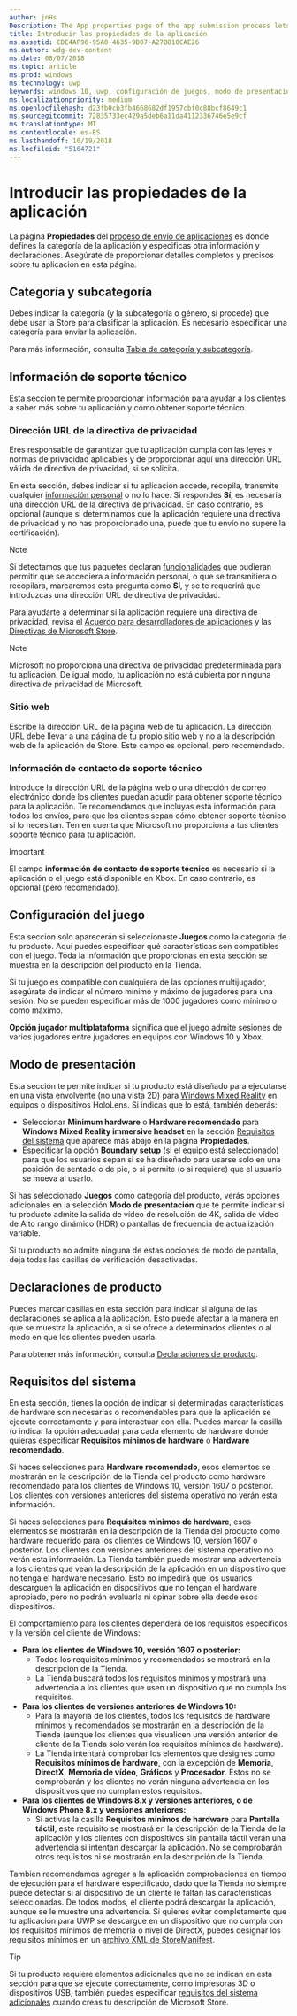 ```yaml
---
author: jnHs
Description: The App properties page of the app submission process lets you define your app's category and indicate hardware preferences or other declarations.
title: Introducir las propiedades de la aplicación
ms.assetid: CDE4AF96-95A0-4635-9D07-A27B810CAE26
ms.author: wdg-dev-content
ms.date: 08/07/2018
ms.topic: article
ms.prod: windows
ms.technology: uwp
keywords: windows 10, uwp, configuración de juegos, modo de presentación, requisitos del sistema, requisitos de hardware, hardware mínimo, hardware recomendado, directiva de privacidad, información de contacto de soporte técnico, sitio web de aplicaciones, información de soporte técnico
ms.localizationpriority: medium
ms.openlocfilehash: d23fb0cb3fb4668682df1957cbf0c88bcf8649c1
ms.sourcegitcommit: 72835733ec429a5deb6a11da4112336746e5e9cf
ms.translationtype: MT
ms.contentlocale: es-ES
ms.lasthandoff: 10/19/2018
ms.locfileid: "5164721"
---
```

# <a name="enter-app-properties"></a>Introducir las propiedades de la aplicación

La página **Propiedades** del [proceso de envío de aplicaciones](app-submissions.md) es donde defines la categoría de la aplicación y especificas otra información y declaraciones. Asegúrate de proporcionar detalles completos y precisos sobre tu aplicación en esta página.


## <a name="category-and-subcategory"></a>Categoría y subcategoría

Debes indicar la categoría (y la subcategoría o género, si procede) que debe usar la Store para clasificar la aplicación. Es necesario especificar una categoría para enviar la aplicación.

Para más información, consulta [Tabla de categoría y subcategoría](category-and-subcategory-table.md).


## <a name="support-info"></a>Información de soporte técnico

Esta sección te permite proporcionar información para ayudar a los clientes a saber más sobre tu aplicación y cómo obtener soporte técnico.

### <a name="privacy-policy-url"></a>Dirección URL de la directiva de privacidad

Eres responsable de garantizar que tu aplicación cumpla con las leyes y normas de privacidad aplicables y de proporcionar aquí una dirección URL válida de directiva de privacidad, si se solicita.

En esta sección, debes indicar si tu aplicación accede, recopila, transmite cualquier [información personal](https://docs.microsoft.com/legal/windows/agreements/store-policies#105-personal-information) o no lo hace. Si respondes **Sí**, es necesaria una dirección URL de la directiva de privacidad. En caso contrario, es opcional (aunque si determinamos que la aplicación requiere una directiva de privacidad y no has proporcionado una, puede que tu envío no supere la certificación).

> [!NOTE]
> Si detectamos que tus paquetes declaran [funcionalidades](../packaging/app-capability-declarations.md) que pudieran permitir que se accediera a información personal, o que se transmitiera o recopilara, marcaremos esta pregunta como **Sí**, y se te requerirá que introduzcas una dirección URL de directiva de privacidad.

Para ayudarte a determinar si la aplicación requiere una directiva de privacidad, revisa el [Acuerdo para desarrolladores de aplicaciones](https://docs.microsoft.com/legal/windows/agreements/app-developer-agreement) y las [Directivas de Microsoft Store](https://docs.microsoft.com/legal/windows/agreements/store-policies#105-personal-information). 

> [!NOTE]
> Microsoft no proporciona una directiva de privacidad predeterminada para tu aplicación. De igual modo, tu aplicación no está cubierta por ninguna directiva de privacidad de Microsoft. 


### <a name="website"></a>Sitio web

Escribe la dirección URL de la página web de tu aplicación. La dirección URL debe llevar a una página de tu propio sitio web y no a la descripción web de la aplicación de Store. Este campo es opcional, pero recomendado.

### <a name="support-contact-info"></a>Información de contacto de soporte técnico

Introduce la dirección URL de la página web o una dirección de correo electrónico donde los clientes puedan acudir para obtener soporte técnico para la aplicación. Te recomendamos que incluyas esta información para todos los envíos, para que los clientes sepan cómo obtener soporte técnico si lo necesitan. Ten en cuenta que Microsoft no proporciona a tus clientes soporte técnico para tu aplicación.

> [!IMPORTANT]
> El campo **información de contacto de soporte técnico** es necesario si la aplicación o el juego está disponible en Xbox. En caso contrario, es opcional (pero recomendado).


## <a name="game-settings"></a>Configuración del juego

Esta sección solo aparecerán si seleccionaste **Juegos** como la categoría de tu producto. Aquí puedes especificar qué características son compatibles con el juego. Toda la información que proporcionas en esta sección se muestra en la descripción del producto en la Tienda.

Si tu juego es compatible con cualquiera de las opciones multijugador, asegúrate de indicar el número mínimo y máximo de jugadores para una sesión. No se pueden especificar más de 1000 jugadores como mínimo o como máximo.

**Opción jugador multiplataforma** significa que el juego admite sesiones de varios jugadores entre jugadores en equipos con Windows 10 y Xbox.


## <a name="display-mode"></a>Modo de presentación

Esta sección te permite indicar si tu producto está diseñado para ejecutarse en una vista envolvente (no una vista 2D) para [Windows Mixed Reality](https://developer.microsoft.com/windows/mixed-reality) en equipos o dispositivos HoloLens. Si indicas que lo está, también deberás:
- Seleccionar **Minimum hardware** o **Hardware recomendado** para **Windows Mixed Reality immersive headset** en la sección [Requisitos del sistema](#system-requirements) que aparece más abajo en la página **Propiedades**.
- Especificar la opción **Boundary setup** (si el equipo está seleccionado) para que los usuarios sepan si se ha diseñado para usarse solo en una posición de sentado o de pie, o si permite (o si requiere) que el usuario se mueva al usarlo. 

Si has seleccionado **Juegos** como categoría del producto, verás opciones adicionales en la selección **Modo de presentación** que te permite indicar si tu producto admite la salida de vídeo de resolución de 4K, salida de vídeo de Alto rango dinámico (HDR) o pantallas de frecuencia de actualización variable.

Si tu producto no admite ninguna de estas opciones de modo de pantalla, deja todas las casillas de verificación desactivadas.


## <a name="product-declarations"></a>Declaraciones de producto

Puedes marcar casillas en esta sección para indicar si alguna de las declaraciones se aplica a la aplicación. Esto puede afectar a la manera en que se muestra la aplicación, a si se ofrece a determinados clientes o al modo en que los clientes pueden usarla.

Para obtener más información, consulta [Declaraciones de producto](app-declarations.md).

## <a name="system-requirements"></a>Requisitos del sistema

En esta sección, tienes la opción de indicar si determinadas características de hardware son necesarias o recomendables para que la aplicación se ejecute correctamente y para interactuar con ella. Puedes marcar la casilla (o indicar la opción adecuada) para cada elemento de hardware donde quieras especificar **Requisitos mínimos de hardware** o **Hardware recomendado**.

Si haces selecciones para **Hardware recomendado**, esos elementos se mostrarán en la descripción de la Tienda del producto como hardware recomendado para los clientes de Windows 10, versión 1607 o posterior. Los clientes con versiones anteriores del sistema operativo no verán esta información.

Si haces selecciones para **Requisitos mínimos de hardware**, esos elementos se mostrarán en la descripción de la Tienda del producto como hardware requerido para los clientes de Windows 10, versión 1607 o posterior. Los clientes con versiones anteriores del sistema operativo no verán esta información. La Tienda también puede mostrar una advertencia a los clientes que vean la descripción de la aplicación en un dispositivo que no tenga el hardware necesario. Esto no impedirá que los usuarios descarguen la aplicación en dispositivos que no tengan el hardware apropiado, pero no podrán evaluarla ni opinar sobre ella desde esos dispositivos. 

El comportamiento para los clientes dependerá de los requisitos específicos y la versión del cliente de Windows:

- **Para los clientes de Windows 10, versión 1607 o posterior:**
     - Todos los requisitos mínimos y recomendados se mostrará en la descripción de la Tienda.
     - La Tienda buscará todos los requisitos mínimos y mostrará una advertencia a los clientes que usen un dispositivo que no cumpla los requisitos.
- **Para los clientes de versiones anteriores de Windows 10:**
     - Para la mayoría de los clientes, todos los requisitos de hardware mínimos y recomendados se mostrarán en la descripción de la Tienda (aunque los clientes que visualicen una versión anterior de cliente de la Tienda solo verán los requisitos mínimos de hardware).
     - La Tienda intentará comprobar los elementos que designes como **Requisitos mínimos de hardware**, con la excepción de **Memoria**, **DirectX**, **Memoria de vídeo**, **Gráficos** y **Procesador**. Estos no se comprobarán y los clientes no verán ninguna advertencia en los dispositivos que no cumplan estos requisitos. 
- **Para los clientes de Windows 8.x y versiones anteriores, o de Windows Phone 8.x y versiones anteriores:**
     - Si activas la casilla **Requisitos mínimos de hardware** para **Pantalla táctil**, este requisito se mostrará en la descripción de la Tienda de la aplicación y los clientes con dispositivos sin pantalla táctil verán una advertencia si intentan descargar la aplicación. No se comprobarán otros requisitos ni se mostrarán en la descripción de la Tienda.

También recomendamos agregar a la aplicación comprobaciones en tiempo de ejecución para el hardware especificado, dado que la Tienda no siempre puede detectar si al dispositivo de un cliente le faltan las características seleccionadas. De todos modos, el cliente podrá descargar la aplicación, aunque se le muestre una advertencia. Si quieres evitar completamente que tu aplicación para UWP se descargue en un dispositivo que no cumpla con los requisitos mínimos de memoria o nivel de DirectX, puedes designar los requisitos mínimos en un [archivo XML de StoreManifest](https://docs.microsoft.com/uwp/schemas/storemanifest/storemanifestschema2015/schema-root).

> [!TIP]
> Si tu producto requiere elementos adicionales que no se indican en esta sección para que se ejecute correctamente, como impresoras 3D o dispositivos USB, también puedes especificar [requisitos del sistema adicionales](create-app-store-listings.md#additional-system-requirements) cuando creas tu descripción de Microsoft Store.





